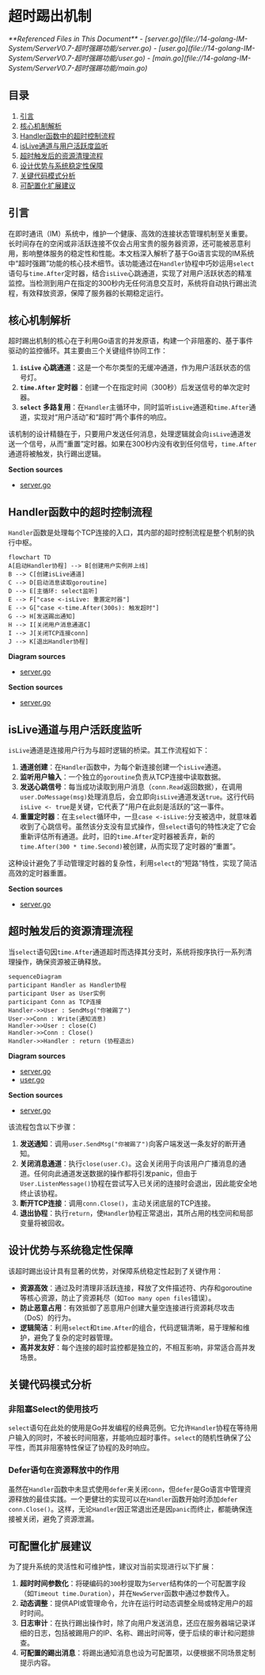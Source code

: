 # 超时踢出机制

<cite>
**Referenced Files in This Document**   
- [server.go](file://14-golang-IM-System/ServerV0.7-超时强踢功能/server.go)
- [user.go](file://14-golang-IM-System/ServerV0.7-超时强踢功能/user.go)
- [main.go](file://14-golang-IM-System/ServerV0.7-超时强踢功能/main.go)
</cite>

## 目录
1. [引言](#引言)
2. [核心机制解析](#核心机制解析)
3. [Handler函数中的超时控制流程](#handler函数中的超时控制流程)
4. [isLive通道与用户活跃度监听](#isLive通道与用户活跃度监听)
5. [超时触发后的资源清理流程](#超时触发后的资源清理流程)
6. [设计优势与系统稳定性保障](#设计优势与系统稳定性保障)
7. [关键代码模式分析](#关键代码模式分析)
8. [可配置化扩展建议](#可配置化扩展建议)

## 引言

在即时通讯（IM）系统中，维护一个健康、高效的连接状态管理机制至关重要。长时间存在的空闲或非活跃连接不仅会占用宝贵的服务器资源，还可能被恶意利用，影响整体服务的稳定性和性能。本文档深入解析了基于Go语言实现的IM系统中“超时强踢”功能的核心技术细节。该功能通过在`Handler`协程中巧妙运用`select`语句与`time.After`定时器，结合`isLive`心跳通道，实现了对用户活跃状态的精准监控。当检测到用户在指定的300秒内无任何消息交互时，系统将自动执行踢出流程，有效释放资源，保障了服务器的长期稳定运行。

## 核心机制解析

超时踢出机制的核心在于利用Go语言的并发原语，构建一个非阻塞的、基于事件驱动的监控循环。其主要由三个关键组件协同工作：

1.  **`isLive` 心跳通道**：这是一个布尔类型的无缓冲通道，作为用户活跃状态的信号灯。
2.  **`time.After` 定时器**：创建一个在指定时间（300秒）后发送信号的单次定时器。
3.  **`select` 多路复用**：在`Handler`主循环中，同时监听`isLive`通道和`time.After`通道，实现对“用户活动”和“超时”两个事件的响应。

该机制的设计精髓在于，只要用户发送任何消息，处理逻辑就会向`isLive`通道发送一个信号，从而“重置”定时器。如果在300秒内没有收到任何信号，`time.After`通道将被触发，执行踢出逻辑。

**Section sources**
- [server.go](file://14-golang-IM-System/ServerV0.7-超时强踢功能/server.go#L55-L115)

## Handler函数中的超时控制流程

`Handler`函数是处理每个TCP连接的入口，其内部的超时控制流程是整个机制的执行中枢。

```mermaid
flowchart TD
A[启动Handler协程] --> B[创建用户实例并上线]
B --> C[创建isLive通道]
C --> D[启动消息读取goroutine]
D --> E[主循环: select监听]
E --> F["case <-isLive: 重置定时器"]
E --> G["case <-time.After(300s): 触发超时"]
G --> H[发送踢出通知]
H --> I[关闭用户消息通道C]
I --> J[关闭TCP连接conn]
J --> K[退出Handler协程]
```

**Diagram sources**
- [server.go](file://14-golang-IM-System/ServerV0.7-超时强踢功能/server.go#L55-L115)

**Section sources**
- [server.go](file://14-golang-IM-System/ServerV0.7-超时强踢功能/server.go#L55-L115)

## isLive通道与用户活跃度监听

`isLive`通道是连接用户行为与超时逻辑的桥梁。其工作流程如下：

1.  **通道创建**：在`Handler`函数中，为每个新连接创建一个`isLive`通道。
2.  **监听用户输入**：一个独立的`goroutine`负责从TCP连接中读取数据。
3.  **发送心跳信号**：每当成功读取到用户消息（`conn.Read`返回数据），在调用`user.DoMessage(msg)`处理消息后，会立即向`isLive`通道发送`true`。这行代码`isLive <- true`是关键，它代表了“用户在此刻是活跃的”这一事件。
4.  **重置定时器**：在主`select`循环中，一旦`case <-isLive:`分支被选中，就意味着收到了心跳信号。虽然该分支没有显式操作，但`select`语句的特性决定了它会重新评估所有通道。此时，旧的`time.After`定时器被丢弃，新的`time.After(300 * time.Second)`被创建，从而实现了定时器的“重置”。

这种设计避免了手动管理定时器的复杂性，利用`select`的“短路”特性，实现了简洁高效的定时器重置。

**Section sources**
- [server.go](file://14-golang-IM-System/ServerV0.7-超时强踢功能/server.go#L71-L89)

## 超时触发后的资源清理流程

当`select`语句因`time.After`通道超时而选择其分支时，系统将按序执行一系列清理操作，确保资源被正确释放。

```mermaid
sequenceDiagram
participant Handler as Handler协程
participant User as User实例
participant Conn as TCP连接
Handler->>User : SendMsg("你被踢了")
User->>Conn : Write(通知消息)
Handler->>User : close(C)
Handler->>Conn : Close()
Handler->>Handler : return (协程退出)
```

**Diagram sources**
- [server.go](file://14-golang-IM-System/ServerV0.7-超时强踢功能/server.go#L101-L113)
- [user.go](file://14-golang-IM-System/ServerV0.7-超时强踢功能/user.go#L61-L63)

**Section sources**
- [server.go](file://14-golang-IM-System/ServerV0.7-超时强踢功能/server.go#L101-L113)

该流程包含以下步骤：
1.  **发送通知**：调用`user.SendMsg("你被踢了")`向客户端发送一条友好的断开通知。
2.  **关闭消息通道**：执行`close(user.C)`。这会关闭用于向该用户广播消息的通道。任何向此通道发送数据的操作都将引发panic，但由于`User.ListenMessage()`协程在尝试写入已关闭的连接时会退出，因此能安全地终止该协程。
3.  **断开TCP连接**：调用`conn.Close()`，主动关闭底层的TCP连接。
4.  **退出协程**：执行`return`，使`Handler`协程正常退出，其所占用的栈空间和局部变量将被回收。

## 设计优势与系统稳定性保障

该超时踢出设计具有显著的优势，对保障系统稳定性起到了关键作用：

-   **资源高效**：通过及时清理非活跃连接，释放了文件描述符、内存和goroutine等核心资源，防止了资源耗尽（如`Too many open files`错误）。
-   **防止恶意占用**：有效抵御了恶意用户创建大量空连接进行资源耗尽攻击（DoS）的行为。
-   **逻辑简洁**：利用`select`和`time.After`的组合，代码逻辑清晰，易于理解和维护，避免了复杂的定时器管理。
-   **高并发友好**：每个连接的超时监控都是独立的，不相互影响，非常适合高并发场景。

## 关键代码模式分析

### 非阻塞Select的使用技巧

`select`语句在此处的使用是Go并发编程的经典范例。它允许`Handler`协程在等待用户输入的同时，不被长时间阻塞，并能响应超时事件。`select`的随机性确保了公平性，而其非阻塞特性保证了协程的及时响应。

### Defer语句在资源释放中的作用

虽然在`Handler`函数中未显式使用`defer`来关闭`conn`，但`defer`是Go语言中管理资源释放的最佳实践。一个更健壮的实现可以在`Handler`函数开始时添加`defer conn.Close()`。这样，无论`Handler`因正常退出还是因`panic`而终止，都能确保连接被关闭，避免了资源泄漏。

## 可配置化扩展建议

为了提升系统的灵活性和可维护性，建议对当前实现进行以下扩展：

1.  **超时时间参数化**：将硬编码的`300`秒提取为`Server`结构体的一个可配置字段（如`Timeout time.Duration`），并在`NewServer`函数中通过参数传入。
2.  **动态调整**：提供API或管理命令，允许在运行时动态调整全局或特定用户的超时时间。
3.  **日志审计**：在执行踢出操作时，除了向用户发送消息，还应在服务器端记录详细的日志，包括被踢用户的IP、名称、踢出时间等，便于后续的审计和问题排查。
4.  **可配置的踢出消息**：将踢出通知消息也设为可配置项，以便根据不同场景定制提示内容。